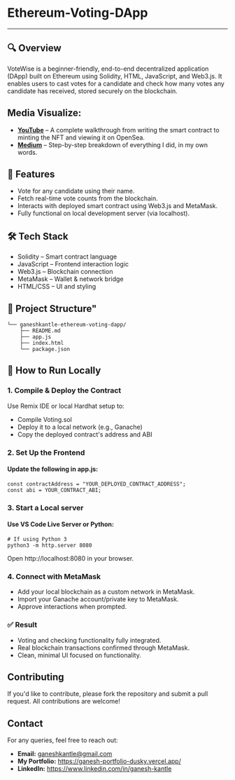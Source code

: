 # Ethereum-Voting-DApp

---

## 🔍 Overview
VoteWise is a beginner-friendly, end-to-end decentralized application (DApp) built on Ethereum using Solidity, HTML, JavaScript, and Web3.js. It enables users to cast votes for a candidate and check how many votes any candidate has received, stored securely on the blockchain.


## Media Visualize:
- [**YouTube**](https://youtu.be/UbVwTI40Hk8) – A complete walkthrough from writing the smart contract to minting the NFT and viewing it on OpenSea.  
- [**Medium**](https://medium.com/@ganeshkantle/zero-to-deployed-building-my-first-ethereum-voting-dapp-0c17b6a22bf1) – Step-by-step breakdown of everything I did, in my own words.

## 🚀 Features
- Vote for any candidate using their name.
- Fetch real-time vote counts from the blockchain.
- Interacts with deployed smart contract using Web3.js and MetaMask.
- Fully functional on local development server (via localhost).

## 🛠 Tech Stack
- Solidity – Smart contract language
- JavaScript – Frontend interaction logic
- Web3.js – Blockchain connection
- MetaMask – Wallet & network bridge
- HTML/CSS – UI and styling

## 📂 Project Structure"
```
└── ganeshkantle-ethereum-voting-dapp/
    ├── README.md
    ├── app.js
    ├── index.html
    └── package.json
```

## 🧪 How to Run Locally

### 1. Compile & Deploy the Contract
Use Remix IDE or local Hardhat setup to:
  - Compile Voting.sol
  - Deploy it to a local network (e.g., Ganache)
  - Copy the deployed contract's address and ABI

### 2. Set Up the Frontend
#### Update the following in app.js:
```
const contractAddress = "YOUR_DEPLOYED_CONTRACT_ADDRESS";
const abi = YOUR_CONTRACT_ABI;
```

### 3. Start a Local server
#### Use VS Code Live Server or Python:
```
# If using Python 3
python3 -m http.server 8080
```
Open http://localhost:8080 in your browser.

### 4. Connect with MetaMask
  - Add your local blockchain as a custom network in MetaMask.
  - Import your Ganache account/private key to MetaMask.
  - Approve interactions when prompted.

### ✅ Result
  - Voting and checking functionality fully integrated.
  - Real blockchain transactions confirmed through MetaMask.
  - Clean, minimal UI focused on functionality.

## Contributing
If you'd like to contribute, please fork the repository and submit a pull request. All contributions are welcome!

## Contact
For any queries, feel free to reach out:
- **Email:** ganeshkantle@gmail.com
- **My Portfolio:** https://ganesh-portfolio-dusky.vercel.app/
- **LinkedIn:** https://www.linkedin.com/in/ganesh-kantle

